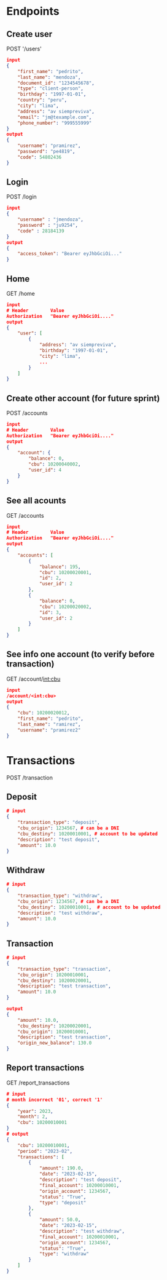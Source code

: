 # Endpoints
## Create user
POST '/users'

```json
input
{
	"first_name": "pedrito",
	"last_name": "mendoza",
	"document_id": "1234545678",
	"type": "client-person",
	"birthday": "1997-01-01",
	"country": "peru",
	"city": "lima",
	"address": "av siempreviva",
	"email": "jm@texample.com",
	"phone_number": "999555999"
}
output
{
	"username": "pramirez",
	"password": "pe4819",
	"code": 54802436
}
```
## Login
POST /login
```json
input
{
	"username" : "jmendoza",
	"password" : "ju9254",
	"code" : 28184139
}
output
{
	"access_token": "Bearer eyJhbGciOi..."
}
```
## Home
GET /home
```json
input
# Header        Value
Authorization   "Bearer eyJhbGciOi...."
output
{
	"user": [
		{
			"address": "av siempreviva",
			"birthday": "1997-01-01",
			"city": "lima",
			...
		}
	]
}
```
## Create other account (for future sprint)
POST /accounts
```json
input
# Header        Value
Authorization   "Bearer eyJhbGciOi...."
output
{
	"account": {
		"balance": 0,
		"cbu": 10200040002,
		"user_id": 4
	}
}
```
## See all acounts
GET /accounts
```json
input
# Header        Value
Authorization   "Bearer eyJhbGciOi...."
output
{
	"accounts": [
		{
			"balance": 195,
			"cbu": 10200020001,
			"id": 2,
			"user_id": 2
		},
		{
			"balance": 0,
			"cbu": 10200020002,
			"id": 3,
			"user_id": 2
		}
	]
}
```
## See info one account (to verify before transaction)
GET /account/<int:cbu>
```json
input 
/account/<int:cbu>
output
{
	"cbu": 10200020012,
	"first_name": "pedrito",
	"last_name": "ramirez",
	"username": "pramirez2"
}
```
# Transactions
POST /transaction
## Deposit
```json
# input
{
	"transaction_type": "deposit",
	"cbu_origin": 1234567, # can be a DNI
	"cbu_destiny": 10200010001, # account to be updated
	"description": "test deposit",
	"amount": 10.0
}
```
## Withdraw
```json
# input
{
	"transaction_type": "withdraw",
	"cbu_origin": 1234567, # can be a DNI
	"cbu_destiny": 10200010001,  # account to be updated
	"description": "test withdraw",
	"amount": 10.0
}
```
## Transaction
```json
# input
{
	"transaction_type": "transaction",
	"cbu_origin": 10200010001,
	"cbu_destiny": 10200020001,
	"description": "test transaction",
	"amount": 10.0
}
```
```json
output
{
	"amount": 10.0,
	"cbu_destiny": 10200020001,
	"cbu_origin": 10200010001,
	"description": "test transaction",
	"origin_new_balance": 130.0
}
```
## Report transactions
GET /report_transactions
```json
# input
# month incorrect '01', correct '1' 
{
	"year": 2023,
	"month": 2,
	"cbu": 10200010001
}
# output
{
	"cbu": 10200010001,
	"period": "2023-02",
	"transactions": [
		{
			"amount": 190.0,
			"date": "2023-02-15",
			"description": "test deposit",
			"final_account": 10200010001,
			"origin_account": 1234567,
			"status": "True",
			"type": "deposit"
		},
		{
			"amount": 50.0,
			"date": "2023-02-15",
			"description": "test withdraw",
			"final_account": 10200010001,
			"origin_account": 1234567,
			"status": "True",
			"type": "withdraw"
		}
	]
}
```